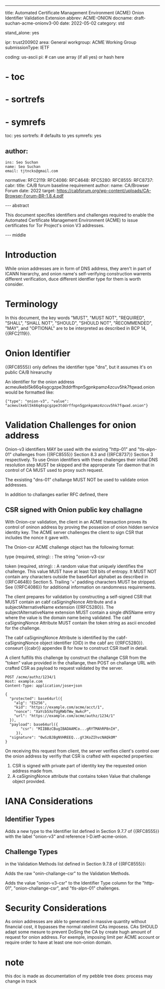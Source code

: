 ---
title: Automated Certificate Management Environment (ACME) Onion Identifier Validation Extension
abbrev: ACME-ONION
docname: draft-suchan-acme-onionv3-00
date: 2022-05-02
category: std

stand_alone: yes

ipr: trust200902
area: General
workgroup: ACME Working Group
submissionType: IETF

coding: us-ascii
pi:    # can use array (if all yes) or hash here
#  - toc
#  - sortrefs
#  - symrefs
  toc: yes
  sortrefs:   # defaults to yes
  symrefs: yes

author:
  -
    ins: Seo Suchan
    name: Seo Suchan
    email: tjtncks@gmail.com

normative:
  RFC2119:
  RFC4086:
  RFC4648:
  RFC5280:
  RFC8555:
  RFC8737:
  cabr:
    title: CA/B forum baseline requirement
    author:
      name:  CA/Browser Forum
    date: 2022
    target: https://cabforum.org/wp-content/uploads/CA-Browser-Forum-BR-1.8.4.pdf

--- abstract

This document specifies identifiers and challenges required to enable the Automated Certificate Management Environment (ACME) to issue certificates for Tor Project's onion V3 addresses.

--- middle

# Introduction

While onion addresses are in form of DNS address, they aren't in part of ICANN hierarchy, and onion name's self-verifying construction warrents different verification, duce different identfier type for them is worth consider.

# Terminology

In this document, the key words "MUST", "MUST NOT", "REQUIRED", "SHALL", "SHALL NOT", "SHOULD", "SHOULD NOT", "RECOMMENDED", "MAY", and "OPTIONAL" are to be interpreted as described in BCP 14, {{RFC2119}}.

# Onion Identifier

{{RFC8555}} only defines the identifier type "dns", but it assumes it's on public CA/B hirearuchy 

An identifier for the onion address acmeulkebl5k66q4sgcgzpe3tddrffnpn5gpnkpamz4zcuv5hk7fqwad.onion would be formatted like:

~~~~~~~~~~
{"type": "onion-v3", "value": "acmeulkebl5k66q4sgcgzpe3tddrffnpn5gpnkpamz4zcuv5hk7fqwad.onion"}
~~~~~~~~~~

# Validation Challenges for onion address

Onion-v3 identifiers MAY be used with the existing "http-01" and "tls-alpn-01" challenges from {{RFC8555}} Section 8.3 and {{RFC8737}} Section 3 respectively. To use Onion identifiers with these challenges their initial DNS resolution step MUST be skipped and the approperate Tor daemon that in control of CA MUST used to proxy such request.

The exsisting "dns-01" challange MUST NOT be used to validate onion addresses.

In addition to challanges earlier RFC defined, there 

## CSR signed with Onion public key challagne

With Onion-csr validation, the client in an ACME transaction proves its control of oninon address by proving the possesion of onion hidden service identity key. The ACME server challenges the client to sign CSR that includes the nonce it gave with.

The Onion-csr ACME challenge object has the following format:

type (required, string):
: The string "onion-v3-csr

token (required, string):
: A random value that uniquely identifies the challenge. This value MUST have at least 128 bits of entropy. It MUST NOT contain any characters outside the base64url alphabet as described in {{RFC4648}} Section 5. Trailing '=' padding characters MUST be stripped. See {{!RFC4086}} for additional information on randomness requirements.

The client prepares for validation by constructing a self-signed CSR that MUST contain an cabf caSigningNonce Attribute and a subjectAlternativeName extension {{!RFC5280}}. The subjectAlternativeName extension MUST contain a single dNSName entry where the value is the domain name being validated. The cabf caSigningNonce Attribute MUST contain the token string as ascii encoded for the challenge.

The cabf caSigningNonce Attribute is identified by the cabf-caSigningNonce object identifier (OID) in the cabf arc {{!RFC5280}}. conseurt {{cabr}} appendex B for how to construct CSR itself in detail.

A client fulfills this challenge by construct the challange CSR from the "token" value provided in the challange, then POST on challange URL with crafted CSR as payload to request validated by the server.

~~~~~~~~~~
POST /acme/authz/1234/1
Host: example.com
Content-Type: application/jose+json

{
  "protected": base64url({
    "alg": "ES256",
    "kid": "https://example.com/acme/acct/1",
    "nonce": "XaYcb5XoTUgRWbTWw_NwkcP",
    "url": "https://example.com/acme/authz/1234/1"
  }),
  "payload": base64url({
       "csr": "MIIBBzCBugIBADAAMCo...gRYTMAhRP8nIH",
     }),
  "signature": "0wSzBJBgNVHREEQ...gYJKoZIhvcNAQkOM"
}
~~~~~~~~~~

On receiving this request from client, the server verifies client's control over the onion address by verifiy that CSR is crafted with expected properties:

1. CSR is signed with private part of identity key the requested onion address made from.
2. A caSigningNonce attribute that contains token Value that challenge object provided.




# IANA Considerations

## Identifier Types

Adds a new type to the Identifier list defined in Section 9.7.7 of {{RFC8555}} with the label "onion-v3" and reference I-D.ietf-acme-onion.

## Challenge Types

in the Validation Methods list defined in Section 9.7.8 of {{RFC8555}}:

Adds the raw "onin-challange-csr" to the Validation Methods.

Adds the value "onion-v3-csr" to the Identifier Type column  for the "http-01", "onion-challange-csr", and "tls-alpn-01" challenges.

# Security Considerations

As onion addresses are able to generated in massive quantity without financial cost, it bypasses the normal ratelimit CAs imposess. CAs SHOULD adapt some mesure to prevent DoSing the CA by create hugh amount of request for onion address. For exemple, imposing limit per ACME account or require order to have at least one non-onion domain.

# note
this doc is made as documentation of my pebble tree does: process may change in track
